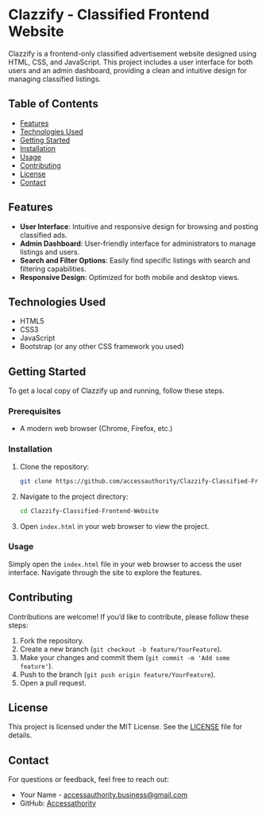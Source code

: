 # Clazzify - Classified Frontend Website

Clazzify is a frontend-only classified advertisement website designed using HTML, CSS, and JavaScript. This project includes a user interface for both users and an admin dashboard, providing a clean and intuitive design for managing classified listings.

## Table of Contents

- [Features](#features)
- [Technologies Used](#technologies-used)
- [Getting Started](#getting-started)
- [Installation](#installation)
- [Usage](#usage)
- [Contributing](#contributing)
- [License](#license)
- [Contact](#contact)

## Features

- **User Interface**: Intuitive and responsive design for browsing and posting classified ads.
- **Admin Dashboard**: User-friendly interface for administrators to manage listings and users.
- **Search and Filter Options**: Easily find specific listings with search and filtering capabilities.
- **Responsive Design**: Optimized for both mobile and desktop views.

## Technologies Used

- HTML5
- CSS3
- JavaScript
- Bootstrap (or any other CSS framework you used)

## Getting Started

To get a local copy of Clazzify up and running, follow these steps.

### Prerequisites

- A modern web browser (Chrome, Firefox, etc.)

### Installation

1. Clone the repository:
   ```bash
   git clone https://github.com/accessauthority/Clazzify-Classified-Frontend-Website.git
   ```

2. Navigate to the project directory:
   ```bash
   cd Clazzify-Classified-Frontend-Website
   ```

3. Open `index.html` in your web browser to view the project.

### Usage

Simply open the `index.html` file in your web browser to access the user interface. Navigate through the site to explore the features.

## Contributing

Contributions are welcome! If you’d like to contribute, please follow these steps:

1. Fork the repository.
2. Create a new branch (`git checkout -b feature/YourFeature`).
3. Make your changes and commit them (`git commit -m 'Add some feature'`).
4. Push to the branch (`git push origin feature/YourFeature`).
5. Open a pull request.

## License

This project is licensed under the MIT License. See the [LICENSE](LICENSE) file for details.

## Contact

For questions or feedback, feel free to reach out:

- Your Name - [accessauthority.business@gmail.com](accessauthority.business@gmail.com)
- GitHub: [Accessathority](https://github.com/accessauthority)

